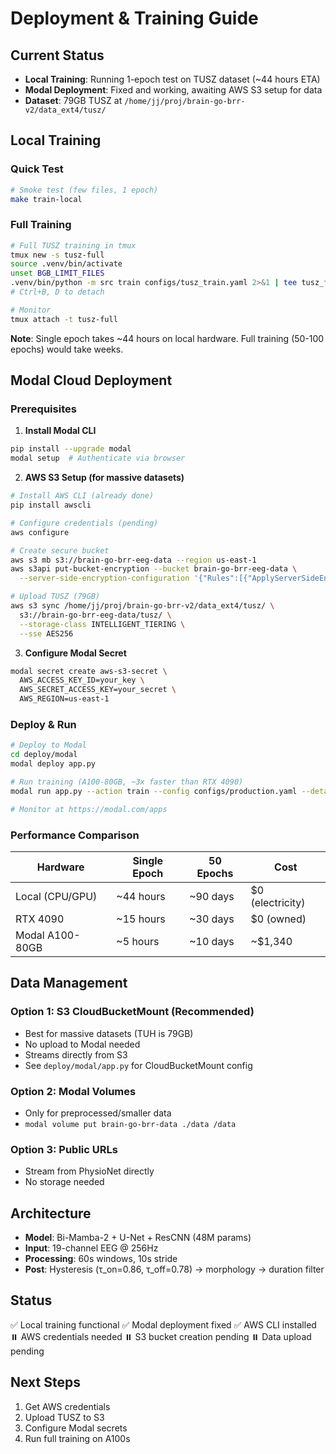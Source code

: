 # Deployment & Training Guide

## Current Status
- **Local Training**: Running 1-epoch test on TUSZ dataset (~44 hours ETA)
- **Modal Deployment**: Fixed and working, awaiting AWS S3 setup for data
- **Dataset**: 79GB TUSZ at `/home/jj/proj/brain-go-brr-v2/data_ext4/tusz/`

## Local Training

### Quick Test
```bash
# Smoke test (few files, 1 epoch)
make train-local
```

### Full Training
```bash
# Full TUSZ training in tmux
tmux new -s tusz-full
source .venv/bin/activate
unset BGB_LIMIT_FILES
.venv/bin/python -m src train configs/tusz_train.yaml 2>&1 | tee tusz_full_training.log
# Ctrl+B, D to detach

# Monitor
tmux attach -t tusz-full
```

**Note**: Single epoch takes ~44 hours on local hardware. Full training (50-100 epochs) would take weeks.

## Modal Cloud Deployment

### Prerequisites
1. **Install Modal CLI**
```bash
pip install --upgrade modal
modal setup  # Authenticate via browser
```

2. **AWS S3 Setup (for massive datasets)**
```bash
# Install AWS CLI (already done)
pip install awscli

# Configure credentials (pending)
aws configure

# Create secure bucket
aws s3 mb s3://brain-go-brr-eeg-data --region us-east-1
aws s3api put-bucket-encryption --bucket brain-go-brr-eeg-data \
  --server-side-encryption-configuration '{"Rules":[{"ApplyServerSideEncryptionByDefault":{"SSEAlgorithm":"AES256"}}]}'

# Upload TUSZ (79GB)
aws s3 sync /home/jj/proj/brain-go-brr-v2/data_ext4/tusz/ \
  s3://brain-go-brr-eeg-data/tusz/ \
  --storage-class INTELLIGENT_TIERING \
  --sse AES256
```

3. **Configure Modal Secret**
```bash
modal secret create aws-s3-secret \
  AWS_ACCESS_KEY_ID=your_key \
  AWS_SECRET_ACCESS_KEY=your_secret \
  AWS_REGION=us-east-1
```

### Deploy & Run

```bash
# Deploy to Modal
cd deploy/modal
modal deploy app.py

# Run training (A100-80GB, ~3x faster than RTX 4090)
modal run app.py --action train --config configs/production.yaml --detach

# Monitor at https://modal.com/apps
```

### Performance Comparison
| Hardware | Single Epoch | 50 Epochs | Cost |
|----------|--------------|-----------|------|
| Local (CPU/GPU) | ~44 hours | ~90 days | $0 (electricity) |
| RTX 4090 | ~15 hours | ~30 days | $0 (owned) |
| Modal A100-80GB | ~5 hours | ~10 days | ~$1,340 |

## Data Management

### Option 1: S3 CloudBucketMount (Recommended)
- Best for massive datasets (TUH is 79GB)
- No upload to Modal needed
- Streams directly from S3
- See `deploy/modal/app.py` for CloudBucketMount config

### Option 2: Modal Volumes
- Only for preprocessed/smaller data
- `modal volume put brain-go-brr-data ./data /data`

### Option 3: Public URLs
- Stream from PhysioNet directly
- No storage needed

## Architecture
- **Model**: Bi-Mamba-2 + U-Net + ResCNN (48M params)
- **Input**: 19-channel EEG @ 256Hz
- **Processing**: 60s windows, 10s stride
- **Post**: Hysteresis (τ_on=0.86, τ_off=0.78) → morphology → duration filter

## Status
✅ Local training functional
✅ Modal deployment fixed
✅ AWS CLI installed
⏸️ AWS credentials needed
⏸️ S3 bucket creation pending
⏸️ Data upload pending

## Next Steps
1. Get AWS credentials
2. Upload TUSZ to S3
3. Configure Modal secrets
4. Run full training on A100s